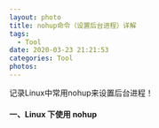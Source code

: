 ```yaml
---
layout: photo
title: nohup命令（设置后台进程）详解
tags:
  - Tool
date: 2020-03-23 21:21:53
categories: Tool
photos:
---
```

记录Linux中常用nohup来设置后台进程！
<!--more-->

#### 一、Linux 下使用 nohup

```

```

